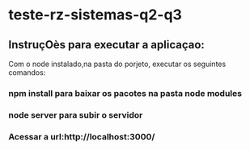 # teste-rz-sistemas-q2-q3

## InstruçOès para executar a aplicaçao:
Com o node instalado,na pasta do porjeto, executar os seguintes comandos:
### npm install para baixar os pacotes na pasta node modules
### node server para subir o servidor
### Acessar a url:http://localhost:3000/
